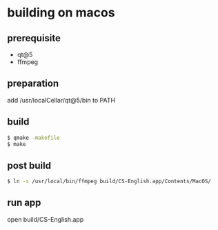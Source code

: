 # building on macos

## prerequisite

* qt@5
* ffmpeg

## preparation

add /usr/localCellar/qt@5/bin to PATH

## build

```sh
$ qmake -makefile
$ make
```

## post build

```sh
$ ln -s /usr/local/bin/ffmpeg build/CS-English.app/Contents/MacOS/
```

## run app

open build/CS-English.app
